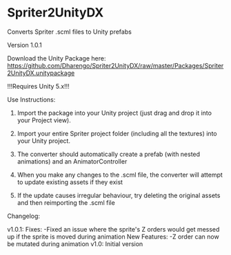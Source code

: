 # Spriter2UnityDX
Converts Spriter .scml files to Unity prefabs

Version 1.0.1

Download the Unity Package here: https://github.com/Dharengo/Spriter2UnityDX/raw/master/Packages/Spriter2UnityDX.unitypackage

!!!Requires Unity 5.x!!!

Use Instructions:

1) Import the package into your Unity project (just drag and drop it into your Project view).<br>
2) Import your entire Spriter project folder (including all the textures) into your Unity project.

3) The converter should automatically create a prefab (with nested animations) and an AnimatorController

4) When you make any changes to the .scml file, the converter will attempt to update existing assets if they exist

5) If the update causes irregular behaviour, try deleting the original assets and then reimporting the .scml file

Changelog:

v1.0.1:
Fixes: -Fixed an issue where the sprite's Z orders would get messed up if the sprite is moved during animation
New Features: -Z order can now be mutated during animation
v1.0: Initial version
